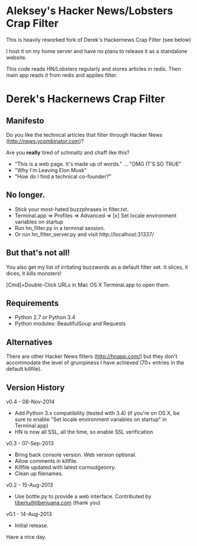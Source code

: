 Aleksey's Hacker News/Lobsters Crap Filter
==

This is heavily reworked fork of Derek's Hackernews Crap Filter (see below)

I host it on my home server and have no plans to release it as a standalone website.

This code reads HN/Lobsters regularly and stores articles in redis. Then main app
reads it from redis and applies filter.

Derek's Hackernews Crap Filter
==

Manifesto
--

Do you like the technical articles that filter through Hacker News (http://news.ycombinator.com)?

Are you **really** tired of schmaltz and chaff like this?
- "This is a web page. It's made up of words." ... "OMG IT'S SO TRUE"
- "Why I'm Leaving Elon Musk"
- "How do I find a technical co-founder?"


No longer.
--

- Stick your most-hated buzzphrases in filter.txt.
- Terminal.app => Profiles => Advanced => [x] Set locale environment variables on startup
- Run hn_filter.py in a terminal session.
- Or run hn_filter_server.py and visit http://localhost:31337/


But that's not all!
--

You also get my list of irritating buzzwords as a default filter set.  It slices, it dices, it kills monsters!

[Cmd]+Double-Click URLs in Mac OS X Terminal.app to open them.


Requirements
--

- Python 2.7 or Python 3.4
- Python modules: BeautifulSoup and Requests



Alternatives
--

There are other Hacker News filters (http://hnapp.com/) but they don't accommodate the level of grumpiness I have achieved (70+ entries in the default killfile).




Version History
--

v0.4 - 08-Nov-2014
- Add Python 3.x compatibility (tested with 3.4)
  (if you're on OS X, be sure to enable "Set locale environment variables on startup" in Terminal.app)
- HN is now all SSL, all the time, so enable SSL verification

v0.3 - 07-Sep-2013

- Bring back console version. Web version optional.
- Allow comments in killfile.
- Killfile updated with latest curmudgeonry.
- Clean up filenames.

v0.2 - 15-Aug-2013

- Use bottle.py to provide a web interface.  Contributed by tiberiu@tiberiuana.com (thank you)

v0.1 - 14-Aug-2013

- Initial release.



Have a nice day.
